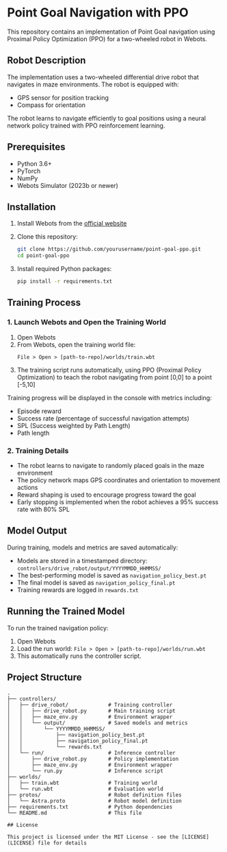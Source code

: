 # Point Goal Navigation with PPO

This repository contains an implementation of Point Goal navigation using Proximal Policy Optimization (PPO) for a two-wheeled robot in Webots.

## Robot Description

The implementation uses a two-wheeled differential drive robot that navigates in maze environments. The robot is equipped with:

- GPS sensor for position tracking
- Compass for orientation

The robot learns to navigate efficiently to goal positions using a neural network policy trained with PPO reinforcement learning.

## Prerequisites

- Python 3.6+
- PyTorch
- NumPy
- Webots Simulator (2023b or newer)

## Installation

1. Install Webots from the [official website](https://cyberbotics.com/#download)

2. Clone this repository:
   ```bash
   git clone https://github.com/yourusername/point-goal-ppo.git
   cd point-goal-ppo
   ```

3. Install required Python packages:
   ```bash
   pip install -r requirements.txt
   ```

## Training Process

### 1. Launch Webots and Open the Training World

1. Open Webots
2. From Webots, open the training world file:
   ```
   File > Open > [path-to-repo]/worlds/train.wbt
   ```
3. The training script runs automatically, using PPO (Proximal Policy Optimization) to teach the robot navigating from point [0,0] to a point [-5,10]

Training progress will be displayed in the console with metrics including:
- Episode reward
- Success rate (percentage of successful navigation attempts)
- SPL (Success weighted by Path Length)
- Path length

### 2. Training Details

- The robot learns to navigate to randomly placed goals in the maze environment
- The policy network maps GPS coordinates and orientation to movement actions
- Reward shaping is used to encourage progress toward the goal
- Early stopping is implemented when the robot achieves a 95% success rate with 80% SPL

## Model Output

During training, models and metrics are saved automatically:

- Models are stored in a timestamped directory: `controllers/drive_robot/output/YYYYMMDD_HHMMSS/`
- The best-performing model is saved as `navigation_policy_best.pt`
- The final model is saved as `navigation_policy_final.pt`
- Training rewards are logged in `rewards.txt`

## Running the Trained Model

To run the trained navigation policy:

1. Open Webots
2. Load the run world: `File > Open > [path-to-repo]/worlds/run.wbt`
3. This automatically runs the controller script. 

## Project Structure

```
.
├── controllers/
│   ├── drive_robot/             # Training controller
│   │   ├── drive_robot.py       # Main training script
│   │   ├── maze_env.py          # Environment wrapper
│   │   └── output/              # Saved models and metrics
│   │       └── YYYYMMDD_HHMMSS/
│   │           ├── navigation_policy_best.pt
│   │           ├── navigation_policy_final.pt
│   │           └── rewards.txt
│   └── run/                     # Inference controller
│       ├── drive_robot.py       # Policy implementation
│       ├── maze_env.py          # Environment wrapper
│       └── run.py               # Inference script
├── worlds/
│   ├── train.wbt                # Training world
│   └── run.wbt                  # Evaluation world
├── protos/                      # Robot definition files
│   └── Astra.proto              # Robot model definition
├── requirements.txt             # Python dependencies
└── README.md                    # This file

## License

This project is licensed under the MIT License - see the [LICENSE](LICENSE) file for details